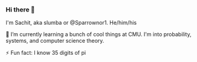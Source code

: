 ### Hi there 👋

I'm Sachit, aka slumba or @Sparrownor1. He/him/his

🌱 I’m currently learning a bunch of cool things at CMU.
I'm into probability, systems, and computer science theory.

⚡ Fun fact: I know 35 digits of pi


<!--
**Sparrownor1/Sparrownor1** is a ✨ _special_ ✨ repository because its `README.md` (this file) appears on your GitHub profile.

Here are some ideas to get you started:

- 🔭 I’m currently working on ...
- 🌱 I’m currently learning ...
- 👯 I’m looking to collaborate on ...
- 🤔 I’m looking for help with ...
- 💬 Ask me about ...
- 📫 How to reach me: ...
- 😄 Pronouns: ...
- ⚡ Fun fact: ...
-->
